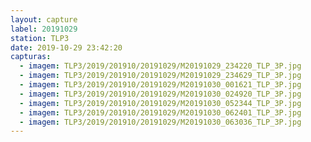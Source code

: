 ```yaml
---
layout: capture
label: 20191029
station: TLP3
date: 2019-10-29 23:42:20
capturas:
  - imagem: TLP3/2019/201910/20191029/M20191029_234220_TLP_3P.jpg
  - imagem: TLP3/2019/201910/20191029/M20191029_234629_TLP_3P.jpg
  - imagem: TLP3/2019/201910/20191029/M20191030_001621_TLP_3P.jpg
  - imagem: TLP3/2019/201910/20191029/M20191030_024920_TLP_3P.jpg
  - imagem: TLP3/2019/201910/20191029/M20191030_052344_TLP_3P.jpg
  - imagem: TLP3/2019/201910/20191029/M20191030_062401_TLP_3P.jpg
  - imagem: TLP3/2019/201910/20191029/M20191030_063036_TLP_3P.jpg
---
```

